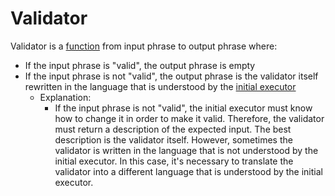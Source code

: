 # Validator

Validator is a [function](Function.md) from input phrase to output phrase where:

* If the input phrase is "valid", the output phrase is empty
* If the input phrase is not "valid", the output phrase is the validator itself rewritten in the language that is understood by the [initial executor](Executor.md#initial-executor)
  * Explanation:
    * If the input phrase is not "valid", the initial executor must know how to change it in order to make it valid. Therefore, the validator must return a description of the expected input. The best description is the validator itself. However, sometimes the validator is written in the language that is not understood by the initial executor. In this case, it's necessary to translate the validator into a different language that is understood by the initial executor.
